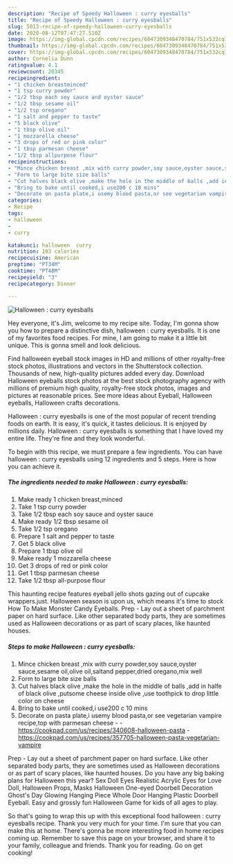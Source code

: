 ```yaml
---
description: "Recipe of Speedy Halloween : curry eyesballs"
title: "Recipe of Speedy Halloween : curry eyesballs"
slug: 5013-recipe-of-speedy-halloween-curry-eyesballs
date: 2020-08-12T07:47:27.510Z
image: https://img-global.cpcdn.com/recipes/6047309348470784/751x532cq70/halloween-curry-eyesballs-recipe-main-photo.jpg
thumbnail: https://img-global.cpcdn.com/recipes/6047309348470784/751x532cq70/halloween-curry-eyesballs-recipe-main-photo.jpg
cover: https://img-global.cpcdn.com/recipes/6047309348470784/751x532cq70/halloween-curry-eyesballs-recipe-main-photo.jpg
author: Cornelia Dunn
ratingvalue: 4.1
reviewcount: 20345
recipeingredient:
- "1 chicken breastminced"
- "1 tsp curry powder"
- "1/2 tbsp each soy sauce and oyster sauce"
- "1/2 tbsp sesame oil"
- "1/2 tsp oregano"
- "1 salt and pepper to taste"
- "5 black olive"
- "1 tbsp olive oil"
- "1 mozzarella cheese"
- "3 drops of red or pink color"
- "1 tbsp parmesan cheese"
- "1/2 tbsp allpurpose flour"
recipeinstructions:
- "Mince chicken breast ,mix with curry powder,soy sauce,oyster sauce,sesame oil,olive oil,saltand pepper,dried oregano,mix well"
- "Form to large bite size balls"
- "Cut halves black olive ,make the hole in the middle of balls ,add in halfe of black olive ,putsome cheese inside olive ,use toothpick to drop little color on cheese"
- "Bring to bake until cooked,i use200 c 10 mins"
- "Decorate on pasta plate,i usemy blood pasta,or see vegetarian vampire recipe,top with parmesan cheese  https://cookpad.com/us/recipes/340608-halloween-pasta https://cookpad.com/us/recipes/357705-halloween-pasta-vegetarian-vampire"
categories:
- Recipe
tags:
- halloween
- 
- curry

katakunci: halloween  curry 
nutrition: 103 calories
recipecuisine: American
preptime: "PT34M"
cooktime: "PT48M"
recipeyield: "3"
recipecategory: Dinner

---
```



![Halloween : curry eyesballs](https://img-global.cpcdn.com/recipes/6047309348470784/751x532cq70/halloween-curry-eyesballs-recipe-main-photo.jpg)

Hey everyone, it's Jim, welcome to my recipe site. Today, I'm gonna show you how to prepare a distinctive dish, halloween : curry eyesballs. It is one of my favorites food recipes. For mine, I am going to make it a little bit unique. This is gonna smell and look delicious.

Find halloween eyeball stock images in HD and millions of other royalty-free stock photos, illustrations and vectors in the Shutterstock collection. Thousands of new, high-quality pictures added every day. Download Halloween eyeballs stock photos at the best stock photography agency with millions of premium high quality, royalty-free stock photos, images and pictures at reasonable prices. See more ideas about Eyeball, Halloween eyeballs, Halloween crafts decorations.

Halloween : curry eyesballs is one of the most popular of recent trending foods on earth. It is easy, it's quick, it tastes delicious. It is enjoyed by millions daily. Halloween : curry eyesballs is something that I have loved my entire life. They're fine and they look wonderful.


To begin with this recipe, we must prepare a few ingredients. You can have halloween : curry eyesballs using 12 ingredients and 5 steps. Here is how you can achieve it.

<!--inarticleads1-->

##### The ingredients needed to make Halloween : curry eyesballs:

1. Make ready 1 chicken breast,minced
1. Take 1 tsp curry powder
1. Take 1/2 tbsp each soy sauce and oyster sauce
1. Make ready 1/2 tbsp sesame oil
1. Take 1/2 tsp oregano
1. Prepare 1 salt and pepper to taste
1. Get 5 black olive
1. Prepare 1 tbsp olive oil
1. Make ready 1 mozzarella cheese
1. Get 3 drops of red or pink color
1. Get 1 tbsp parmesan cheese
1. Take 1/2 tbsp all-purpose flour


This haunting recipe features eyeball jello shots gazing out of cupcake wrappers.just. Halloween season is upon us, which means it&#39;s time to stock How To Make Monster Candy Eyeballs. Prep - Lay out a sheet of parchment paper on hard surface. Like other separated body parts, they are sometimes used as Halloween decorations or as part of scary places, like haunted houses. 

<!--inarticleads2-->

##### Steps to make Halloween : curry eyesballs:

1. Mince chicken breast ,mix with curry powder,soy sauce,oyster sauce,sesame oil,olive oil,saltand pepper,dried oregano,mix well
1. Form to large bite size balls
1. Cut halves black olive ,make the hole in the middle of balls ,add in halfe of black olive ,putsome cheese inside olive ,use toothpick to drop little color on cheese
1. Bring to bake until cooked,i use200 c 10 mins
1. Decorate on pasta plate,i usemy blood pasta,or see vegetarian vampire recipe,top with parmesan cheese -  - https://cookpad.com/us/recipes/340608-halloween-pasta - https://cookpad.com/us/recipes/357705-halloween-pasta-vegetarian-vampire


Prep - Lay out a sheet of parchment paper on hard surface. Like other separated body parts, they are sometimes used as Halloween decorations or as part of scary places, like haunted houses. Do you have any big baking plans for Halloween this year? Sex Doll Eyes Realistic Acrylic Eyes for Love Doll, Halloween Props, Masks Halloween One-eyed Doorbell Decoration Ghost&#39;s Day Glowing Hanging Piece Whole Door Hanging Plastic Doorbell Eyeball. Easy and grossly fun Halloween Game for kids of all ages to play. 

So that's going to wrap this up with this exceptional food halloween : curry eyesballs recipe. Thank you very much for your time. I'm sure that you can make this at home. There's gonna be more interesting food in home recipes coming up. Remember to save this page on your browser, and share it to your family, colleague and friends. Thank you for reading. Go on get cooking!
